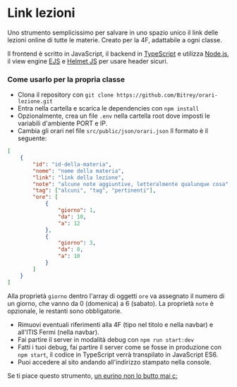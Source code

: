 # Link lezioni

Uno strumento semplicissimo per salvare in uno spazio unico il link delle lezioni online di tutte le materie.
Creato per la 4F, adattabile a ogni classe.

Il frontend è scritto in JavaScript, il backend in [TypeScript](https://www.typescriptlang.org/ "TypeScript") e utilizza [Node.js](https://nodejs.org/ "Node.js"), il view engine [EJS](https://ejs.co/ "EJS") e [Helmet JS](https://helmetjs.github.io/ "Helmet JS") per usare header sicuri.

### Come usarlo per la propria classe

-   Clona il repository con `git clone https://github.com/Bitrey/orari-lezione.git`
-   Entra nella cartella e scarica le dependencies con `npm install`
-   Opzionalmente, crea un file `.env` nella cartella root dove imposti le variabili d'ambiente PORT e IP.
-   Cambia gli orari nel file `src/public/json/orari.json`
    Il formato è il seguente:

```json
[
    {
        "id": "id-della-materia",
        "nome": "nome della materia",
        "link": "link della lezione",
        "note": "alcune note aggiuntive, letteralmente qualunque cosa",
        "tag": ["alcuni", "tag", "pertinenti"],
        "ore": [
            {
                "giorno": 1,
                "da": 10,
                "a": 12
            },
            {
                "giorno": 3,
                "da": 8,
                "a": 10
            }
        ]
    }
]
```

Alla proprietà `giorno` dentro l'array di oggetti `ore` va assegnato il numero di un giorno, che vanno da 0 (domenica) a 6 (sabato).
La proprietà `note` è opzionale, le restanti sono obbligatorie.

-   Rimuovi eventuali riferimenti alla 4F (tipo nel titolo e nella navbar) e all'ITIS Fermi (nella navbar).
-   Fai partire il server in modalità debug con `npm run start:dev`
-   Fatti i tuoi debug, fai partire il server come se fosse in produzione con `npm start`, il codice in TypeScript verrà transpilato in JavaScript ES6.
-   Puoi accedere al sito andando all'indirizzo stampato nella console.

Se ti piace questo strumento, [un eurino non lo butto mai c:](https://www.paypal.me/alessandroamella "un eurino non lo butto mai c:")
